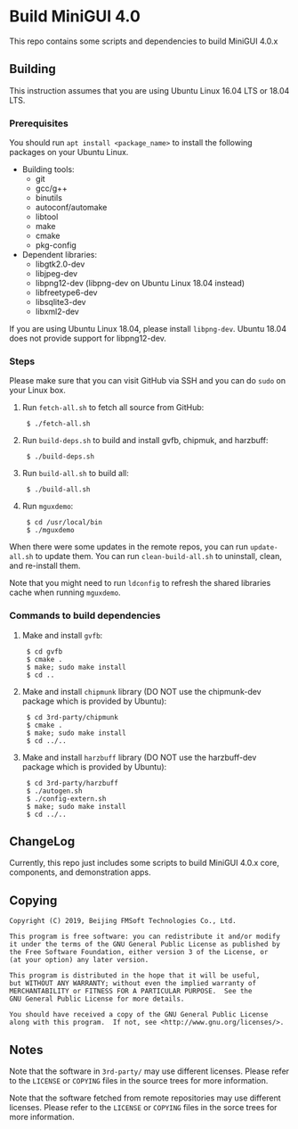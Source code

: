 # Build MiniGUI 4.0

This repo contains some scripts and dependencies to build MiniGUI 4.0.x

## Building

This instruction assumes that you are using Ubuntu Linux 16.04 LTS or 18.04 LTS.

### Prerequisites

You should run `apt install <package_name>` to install the following packages
on your Ubuntu Linux.

  * Building tools:
    * git
    * gcc/g++
    * binutils
    * autoconf/automake
    * libtool
    * make
    * cmake
    * pkg-config
 * Dependent libraries:
    * libgtk2.0-dev
    * libjpeg-dev
    * libpng12-dev (libpng-dev on Ubuntu Linux 18.04 instead)
    * libfreetype6-dev
    * libsqlite3-dev
    * libxml2-dev

If you are using Ubuntu Linux 18.04, please install `libpng-dev`. Ubuntu 18.04
does not provide support for libpng12-dev.

### Steps

Please make sure that you can visit GitHub via SSH and you can do `sudo` on your Linux box.

1. Run `fetch-all.sh` to fetch all source from GitHub:

        $ ./fetch-all.sh

1. Run `build-deps.sh` to build and install gvfb, chipmuk, and harzbuff:

        $ ./build-deps.sh

1. Run `build-all.sh` to build all:

        $ ./build-all.sh

1. Run `mguxdemo`:

        $ cd /usr/local/bin
        $ ./mguxdemo

When there were some updates in the remote repos, you can run `update-all.sh` to
update them. You can run `clean-build-all.sh` to uninstall, clean,
and re-install them.

Note that you might need to run `ldconfig` to refresh the shared libraries cache
when running `mguxdemo`.

### Commands to build dependencies

1. Make and install `gvfb`:

        $ cd gvfb
        $ cmake .
        $ make; sudo make install
        $ cd ..

1. Make and install `chipmunk` library (DO NOT use the chipmunk-dev package
   which is provided by Ubuntu):

        $ cd 3rd-party/chipmunk
        $ cmake .
        $ make; sudo make install
        $ cd ../..

1. Make and install `harzbuff` library (DO NOT use the harzbuff-dev package
   which is provided by Ubuntu):

        $ cd 3rd-party/harzbuff
        $ ./autogen.sh
        $ ./config-extern.sh
        $ make; sudo make install
        $ cd ../..

## ChangeLog

Currently, this repo just includes some scripts to build MiniGUI 4.0.x
core, components, and demonstration apps.

## Copying

    Copyright (C) 2019, Beijing FMSoft Technologies Co., Ltd.

    This program is free software: you can redistribute it and/or modify
    it under the terms of the GNU General Public License as published by
    the Free Software Foundation, either version 3 of the License, or
    (at your option) any later version.

    This program is distributed in the hope that it will be useful,
    but WITHOUT ANY WARRANTY; without even the implied warranty of
    MERCHANTABILITY or FITNESS FOR A PARTICULAR PURPOSE.  See the
    GNU General Public License for more details.

    You should have received a copy of the GNU General Public License
    along with this program.  If not, see <http://www.gnu.org/licenses/>.

## Notes

Note that the software in `3rd-party/` may use different licenses.
Please refer to the `LICENSE` or `COPYING` files in the source trees for more
information.

Note that the software fetched from remote repositories may use different
licenses.  Please refer to the `LICENSE` or `COPYING` files in the sorce trees
for more information.

